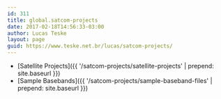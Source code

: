 ```yaml
---
id: 311
title: global.satcom-projects
date: 2017-02-18T14:56:33-03:00
author: Lucas Teske
layout: page
guid: https://www.teske.net.br/lucas/satcom-projects/
---
```


* [Satellite Projects]({{ '/satcom-projects/satellite-projects' | prepend: site.baseurl }})
* [Sample Basebands]({{ '/satcom-projects/sample-baseband-files' | prepend: site.baseurl }})
